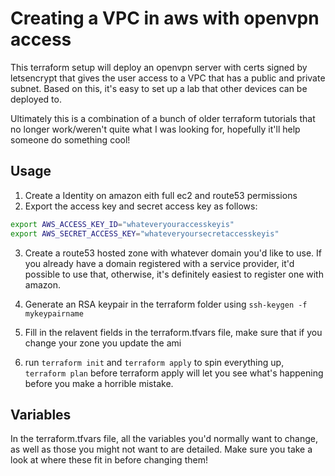 # Creating a VPC in aws with openvpn access
This terraform setup will deploy an openvpn server with certs signed by letsencrypt that gives the user access to a VPC that has a public and private subnet. Based on this, it's easy to set up a lab that other devices can be deployed to.

Ultimately this is a combination of a bunch of older terraform tutorials that no longer work/weren't quite what I was looking for, hopefully it'll help someone do something cool!

## Usage
1. Create a Identity on amazon eith full ec2 and route53 permissions
2. Export the access key and secret access key as follows:
```bash
export AWS_ACCESS_KEY_ID="whateveryouraccesskeyis"
export AWS_SECRET_ACCESS_KEY="whateveryoursecretaccesskeyis"
```

3. Create a route53 hosted zone with whatever domain you'd like to use. If you already have a domain registered with a service provider, it'd possible to use that, otherwise, it's definitely easiest to register one with amazon.

4. Generate an RSA keypair in the terraform folder using `ssh-keygen -f mykeypairname`

5. Fill in the relavent fields in the terraform.tfvars file, make sure that if you change your zone you update the ami

6. run `terraform init` and `terraform apply` to spin everything up, `terraform plan` before terraform apply will let you see what's happening before you make a horrible mistake.

## Variables
In the terraform.tfvars file, all the variables you'd normally want to change, as well as those you might not want to are detailed. Make sure you take a look at where these fit in before changing them!
